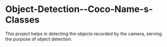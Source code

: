 # Object-Detection--Coco-Name-s-Classes
This project helps in detecting the objects recorded by the camera, serving the purpose of object detection.
